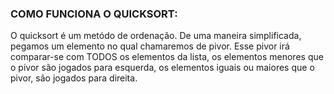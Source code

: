 ### COMO FUNCIONA O QUICKSORT:
<p>
O quicksort é um metódo de ordenação.
De uma maneira simplificada, pegamos um elemento
no qual chamaremos de pivor. Esse pivor irá comparar-se
com TODOS os elementos da lista, os elementos menores que o pivor
são jogados para esquerda, os elementos iguais ou maiores
que o pivor, são jogados para direita.
</p>
